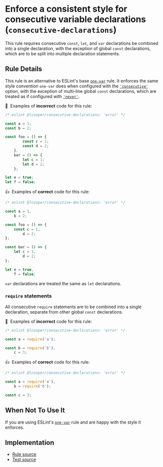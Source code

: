 # Enforce a consistent style for consecutive variable declarations (`consecutive-declarations`)

This rule requires consecutive `const`, `let`, and `var` declarations be combined into a single declaration, with the exception of global `const` declarations, which are to be split into multiple declaration statements.

## Rule Details

This rule is an alternative to ESLint's base [`one-var`](https://eslint.org/docs/rules/one-var) rule. It enforces the same style convention `one-var` does when configured with the [`'consecutive'`](https://github.com/eslint/eslint/blob/master/docs/rules/one-var.md#consecutive) option, with the exception of multi-line global `const` declarations, which are treated as if configured with [`'never'`](https://github.com/eslint/eslint/blob/master/docs/rules/one-var.md#never).

:no_entry_sign:&nbsp; Examples of **incorrect** code for this rule:

```js
/* eslint @lcooper/consecutive-declarations: 'error' */

const a = 1;
const b = 2;

const foo = () => {
        const c = 1;
        const d = 2;
    },
    bar = () => {
        let c = 1;
        let d = 2;
    };

let e = true;
let f = false;
```

:thumbsup:&nbsp; Examples of **correct** code for this rule:

```js
/* eslint @lcooper/consecutive-declarations: 'error' */

const a = 1,
    b = 2;

const foo = () => {
    const c = 1,
        d = 2;
};

const bar = () => {
    let c = 1,
        d = 2;
};

let e = true,
    f = false;
```

`var` declarations are treated the same as `let` declarations.

### `require` statements

All consecutive `require` statements are to be combined into a single declaration, separate from other global `const` declarations.

:no_entry_sign:&nbsp; Examples of **incorrect** code for this rule:

```js
/* eslint @lcooper/consecutive-declarations: 'error' */

const a = require('a');

const b = require('b'),
    c = 3;
```

:thumbsup:&nbsp; Examples of **correct** code for this rule:

```js
/* eslint @lcooper/consecutive-declarations: 'error' */

const a = require('a'),
    b = require('b');

const c = 3;
```

## When Not To Use It

If you are using ESLint's [`one-var`](https://eslint.org/docs/rules/one-var) rule and are happy with the style it enforces.

## Implementation

- [Rule source](../../lib/rules/consecutive-declarations.js)
- [Test source](../../lib/rules/consecutive-declarations.test.js)
